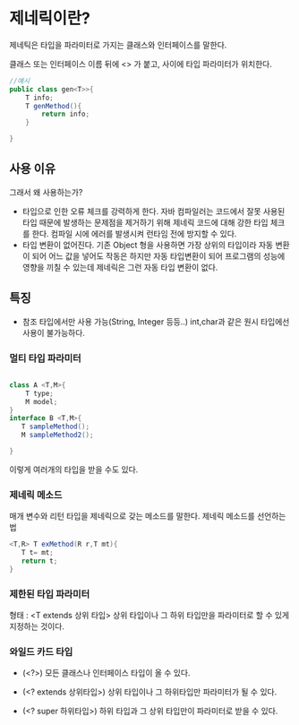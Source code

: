 # 제네릭이란?
제네틱은 타입을 파라미터로 가지는 클래스와 인터페이스를 말한다.

클래스 또는 인터페이스 이름 뒤에 <> 가 붙고, 사이에 타입 파라미터가 위치한다.
```java
//예시
public class gen<T>>{
    T info;
    T genMethod(){
        return info;
    }

}
```
## 사용 이유
그래서 왜 사용하는가? 
* 타입으로 인한 오류 체크를 강력하게 한다. 자바 컴파일러는 코드에서 잘못 사용된 타입 때문에 발생하는 문제점을 제거하기 위해 제네릭 코드에 대해 강한 타입 체크를 한다. 컴파일 시에 에러를 발생시켜 런타임 전에 방지할 수 있다.
* 타입 변환이 없어진다. 기존 Object 형을 사용하면 가장 상위의 타입이라 자동 변환이 되어 어느 값을 넣어도 작동은 하지만 자동 타입변환이 되어 프로그램의 성능에 영향을 끼칠 수 있는데 제네릭은 그런 자동 타입 변환이 없다.

## 특징
* 참조 타입에서만 사용 가능(String, Integer 등등..) int,char과 같은 원시 타입에선 사용이 불가능하다.


### 멀티 타입 파라미터
```java

class A <T,M>{
    T type;
    M model;
}
interface B <T,M>{
   T sampleMethod();
   M sampleMethod2();

}
``` 
이렇게 여러개의 타입을 받을 수도 있다.
### 제네릭 메소드
매개 변수와 리턴 타입을 제네릭으로 갖는 메소드를 말한다.
제네릭 메소드를 선언하는 법
```java
<T,R> T exMethod(R r,T mt){
   T t= mt;
   return t; 
}
```
### 제한된 타입 파라미터
형태 : <T extends 상위 타입>
상위 타입이나 그 하위 타입만을 파라미터로 할 수 있게 지정하는 것이다.
###  와일드 카드 타입
* (<?>) 모든 클래스나 인터페이스 타입이 올 수 있다.
* (<? extends 상위타입>) 상위 타입이나 그 하위타입만 파라미터가 될 수 있다.

* (<? super 하위타입>) 하위 타입과 그 상위 타입만이 파라미터로 받을 수 있다.